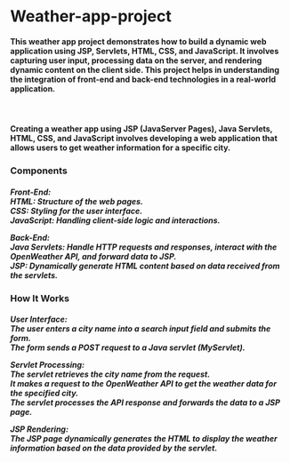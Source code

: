 # Weather-app-project

<h4> This weather app project demonstrates how to build a dynamic web application using JSP, Servlets, HTML, CSS, and JavaScript. It involves capturing user input, processing data on the server, and rendering dynamic content on the client side. This project helps in understanding the integration of front-end and back-end technologies in a real-world application.</h4><br>
<h4>Creating a weather app using JSP (JavaServer Pages), Java Servlets, HTML, CSS, and JavaScript involves developing a web application that allows users to get weather information for a specific city. </h4>

<h3>Components </h3>
<h5>
Front-End:<br>
HTML: Structure of the web pages.<br>
CSS: Styling for the user interface.<br>
JavaScript: Handling client-side logic and interactions.<br>

Back-End:<br>
Java Servlets: Handle HTTP requests and responses, interact with the OpenWeather API, and forward data to JSP.<br>
JSP: Dynamically generate HTML content based on data received from the servlets.<br> 
</h5>

<h3>How It Works</h3>
<h5>
User Interface:<br>
The user enters a city name into a search input field and submits the form.<br>
The form sends a POST request to a Java servlet (MyServlet).<br>

Servlet Processing:<br>
The servlet retrieves the city name from the request.<br>
It makes a request to the OpenWeather API to get the weather data for the specified city.<br>
The servlet processes the API response and forwards the data to a JSP page.<br>

JSP Rendering:<br>
The JSP page dynamically generates the HTML to display the weather information based on the data provided by the servlet.<br>
</h5>

